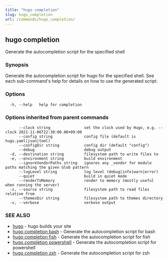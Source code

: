```yaml
---
title: "hugo completion"
slug: hugo_completion
url: /commands/hugo_completion/
---
```


## hugo completion

Generate the autocompletion script for the specified shell

### Synopsis

Generate the autocompletion script for hugo for the specified shell.
See each sub-command's help for details on how to use the generated script.

### Options

```
  -h, --help   help for completion
```

### Options inherited from parent commands

```
      --clock string               set the clock used by Hugo, e.g. --clock 2021-11-06T22:30:00.00+09:00
      --config string              config file (default is hugo.yaml|json|toml)
      --configDir string           config dir (default "config")
      --debug                      debug output
  -d, --destination string         filesystem path to write files to
  -e, --environment string         build environment
      --ignoreVendorPaths string   ignores any _vendor for module paths matching the given Glob pattern
      --logLevel string            log level (debug|info|warn|error)
      --quiet                      build in quiet mode
      --renderToMemory             render to memory (mostly useful when running the server)
  -s, --source string              filesystem path to read files relative from
      --themesDir string           filesystem path to themes directory
  -v, --verbose                    verbose output
```

### SEE ALSO

* [hugo](../hugo.md)     - hugo builds your site
* [hugo completion bash](completion/bash)     - Generate the autocompletion script for bash
* [hugo completion fish](completion/fish)     - Generate the autocompletion script for fish
* [hugo completion powershell](completion/powershell)     - Generate the autocompletion script for powershell
* [hugo completion zsh](completion/zsh)     - Generate the autocompletion script for zsh

